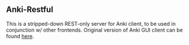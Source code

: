Anki-Restful
-------------------------------------

This is a stripped-down REST-only server for Anki client, to be used in conjunction w/ other frontends. Original version of Anki GUI client can be found [here](https://github.com/dae/anki).
